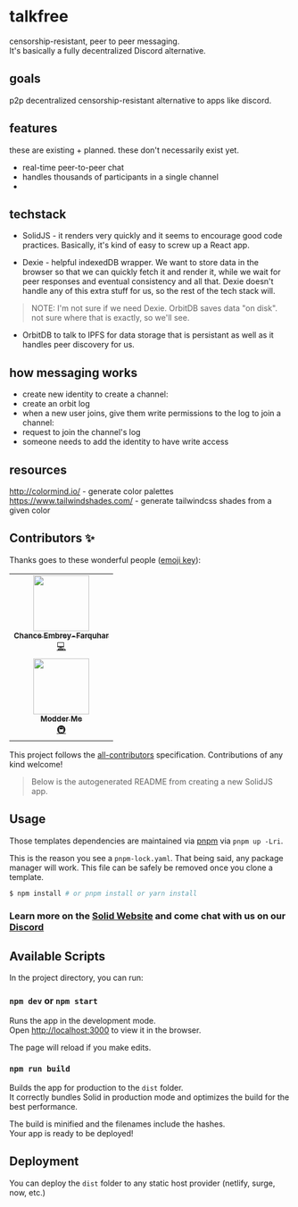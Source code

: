 # talkfree
censorship-resistant, peer to peer messaging.
<br/>
It's basically a fully decentralized Discord alternative.


## goals

p2p decentralized censorship-resistant alternative to apps like discord.

## features
these are existing + planned. these don't necessarily exist yet.
<ul>
    <li>
real-time peer-to-peer chat
    </li>
    <li>
handles thousands of participants in a single channel
    </li>
    <li>
    </li>
</ul>


## techstack
- SolidJS - it renders very quickly and it seems to encourage good code practices. Basically, it's kind of easy to screw up a React app. 

- Dexie - helpful indexedDB wrapper. We want to store data in the browser so that we can quickly fetch it and render it, while we wait for peer responses and eventual consistency and all that. Dexie doesn't handle any of this extra stuff for us, so the rest of the tech stack will.
> NOTE: I'm not sure if we need Dexie. OrbitDB saves data "on disk". not sure where that is exactly, so we'll see.

- OrbitDB to talk to IPFS for data storage that is persistant as well as it handles peer discovery for us.

## how messaging works
- create new identity
to create a channel:
- create an orbit log
- when a new user joins, give them write permissions to the log
to join a channel:
- request to join the channel's log
- someone needs to add the identity to have write access


## resources 
http://colormind.io/ - generate color palettes
https://www.tailwindshades.com/ - generate tailwindcss shades from a given color




## Contributors ✨

Thanks goes to these wonderful people ([emoji key](https://allcontributors.org/docs/en/emoji-key)):

<!-- ALL-CONTRIBUTORS-LIST:START - Do not remove or modify this section -->
<!-- prettier-ignore-start -->
<!-- markdownlint-disable -->
<table>
  <tr>
    <td align="center"><a href="https://github.com/ch-ance"><img src="https://avatars.githubusercontent.com/u/33612720?v=4" width="100px;" alt=""/><br /><sub><b>Chance Embrey-Farquhar</b></sub></a><br /><a href="#code-ch-ance" title="Code">💻</a></td>
  </tr>
  <tr>
    <td align="center"><a href="https://moddermeht.ml"><img src="https://avatars.githubusercontent.com/u/14153763?v=4?s=100" width="100px;" alt=""/><br /><sub><b>Modder Me</b></sub></a><br /><a href="#infra-modderme123" title="Infrastructure (Hosting, Build-Tools, etc)">🚇</a></td>
  </tr>
</table>

<!-- markdownlint-restore -->
<!-- prettier-ignore-end -->

<!-- ALL-CONTRIBUTORS-LIST:END -->

This project follows the [all-contributors](https://github.com/all-contributors/all-contributors) specification. Contributions of any kind welcome!














> Below is the autogenerated README from creating a new SolidJS app.
## Usage

Those templates dependencies are maintained via [pnpm](https://pnpm.js.org/) via `pnpm up -Lri`.

This is the reason you see a `pnpm-lock.yaml`. That being said, any package manager will work. This file can be safely be removed once you clone a template.

```bash
$ npm install # or pnpm install or yarn install
```
### Learn more on the [Solid Website](https://solidjs.com) and come chat with us on our [Discord](https://discord.com/invite/solidjs)

## Available Scripts

In the project directory, you can run:

### `npm dev` or `npm start`

Runs the app in the development mode.<br>
Open [http://localhost:3000](http://localhost:3000) to view it in the browser.

The page will reload if you make edits.<br>

### `npm run build`

Builds the app for production to the `dist` folder.<br>
It correctly bundles Solid in production mode and optimizes the build for the best performance.

The build is minified and the filenames include the hashes.<br>
Your app is ready to be deployed!

## Deployment

You can deploy the `dist` folder to any static host provider (netlify, surge, now, etc.)
